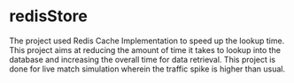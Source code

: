 # redisStore
The project used Redis Cache Implementation to speed up the lookup time. This project aims at reducing the amount of time it takes to lookup into the database and increasing the overall time for data retrieval. This project is done for live match simulation wherein the traffic spike is higher than usual.
